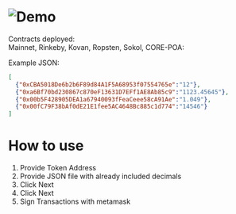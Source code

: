 # ![Demo](demo.gif)  
Contracts deployed:  
Mainnet, Rinkeby, Kovan, Ropsten, Sokol, CORE-POA:  

Example JSON:
```json
[
  {"0xCBA5018De6b2b6F89d84A1F5A68953f07554765e":"12"},
  {"0xa6Bf70bd230867c870eF13631D7EFf1AE8Ab85c9":"1123.45645"},
  {"0x00b5F428905DEA1a67940093fFeaCeee58cA91Ae":"1.049"},
  {"0x00fC79F38bAf0dE21E1fee5AC4648Bc885c1d774":"14546"}
]

```
# How to use
1. Provide Token Address
2. Provide JSON file with already included decimals
3. Click Next
4. Click Next
5. Sign Transactions with metamask
